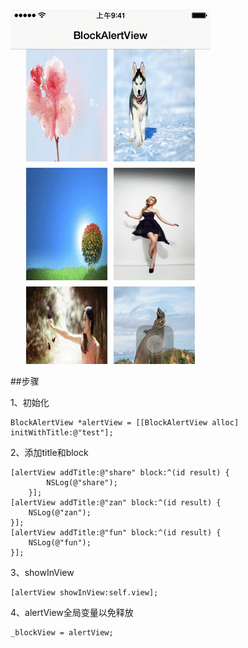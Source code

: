 ![](images/block_alert_view.gif)

##步骤

1、初始化

```
BlockAlertView *alertView = [[BlockAlertView alloc] initWithTitle:@"test"];
```

2、添加title和block

```
[alertView addTitle:@"share" block:^(id result) {
        NSLog(@"share");
    }];
[alertView addTitle:@"zan" block:^(id result) {
    NSLog(@"zan");
}];
[alertView addTitle:@"fun" block:^(id result) {
    NSLog(@"fun");
}];
```

3、showInView

```
[alertView showInView:self.view];
```

4、alertView全局变量以免释放

```
_blockView = alertView;
```